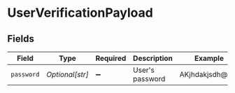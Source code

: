 # UserVerificationPayload


## Fields

| Field              | Type               | Required           | Description        | Example            |
| ------------------ | ------------------ | ------------------ | ------------------ | ------------------ |
| `password`         | *Optional[str]*    | :heavy_minus_sign: | User's password    | AKjhdakjsdh@!34    |